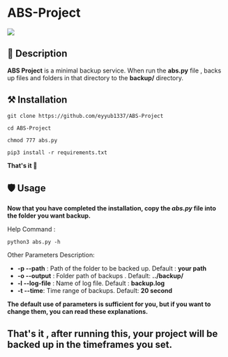 # ABS-Project
<img src="https://user-images.githubusercontent.com/85255852/130467971-39c23f87-2ef7-4db4-a779-ea0d18e9f9ff.png"/>

## 🌴 Description 
**ABS Project** is a minimal backup service. When run the **abs.py** file , backs up files and folders in that directory to the **backup/** directory.


## ⚒️ Installation
<pre><code>git clone https://github.com/eyyub1337/ABS-Project</code></pre>
<pre><code>cd ABS-Project</code></pre>
<pre><code>chmod 777 abs.py</code></pre>
<pre><code>pip3 install -r requirements.txt</code></pre>
**That's it 🤠**

## 🛡️ Usage
<strong> Now that you have completed the installation, copy the *abs.py* file into the folder you want backup.</strong>

Help Command :
    <pre><code>python3 abs.py -h</code></pre> 
    
Other Parameters Description:
    <ul>
       <li>**-p --path** : Path of the folder to be backed up. Default : **your path**</li>
       <li>**-o --output** : Folder path of backups . Default: **../backup/**</li>
       <li>**-l --log-file** : Name of log file. Default : **backup.log**</li>
       <li>**-t --time**: Time range of backups. Default: **20 second**</li>
    </ul>
    
**The default use of parameters is sufficient for you, but if you want to change them, you can read these explanations.**

## That's it , after running this, your project will be backed up in the timeframes you set.
